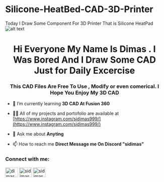 # Silicone-HeatBed-CAD-3D-Printer
Today I Draw Some Component For 3D Printer That is Silicone HeatPad 
![alt text](https://github.com//sidimasalif/Silicone-HeatBed-CAD-3D-Printer/blob/main/image.jpg?raw=true)
<h1 align="center">Hi Everyone My Name Is Dimas . I Was Bored And I Draw Some CAD Just for Daily Excercise</h1>
<h3 align="center">This CAD Files Are Free To Use , Modify or even comerical. I Hope You Enjoy My 3D CAD</h3>

- 🌱 I’m currently learning **3D CAD At Fusion 360**

- 👨‍💻 All of my projects and portofolio are available at [https://www.instagram.com/sidimas999/](https://www.instagram.com/sidimas999/)

- 💬 Ask me about **Anyting**

- 📫 How to reach me **Direct Message me On Discord "sidimas"**

<h3 align="left">Connect with me:</h3>
<p align="left">
<a href="https://fb.com/dimas alif" target="blank"><img align="center" src="https://raw.githubusercontent.com/rahuldkjain/github-profile-readme-generator/master/src/images/icons/Social/facebook.svg" alt="dimas alif" height="30" width="40" /></a>
<a href="https://instagram.com/sidimas999" target="blank"><img align="center" src="https://raw.githubusercontent.com/rahuldkjain/github-profile-readme-generator/master/src/images/icons/Social/instagram.svg" alt="sidimas999" height="30" width="40" /></a>
<a href="https://www.youtube.com/c/sidimas999" target="blank"><img align="center" src="https://raw.githubusercontent.com/rahuldkjain/github-profile-readme-generator/master/src/images/icons/Social/youtube.svg" alt="sidimas999" height="30" width="40" /></a>
</p>
